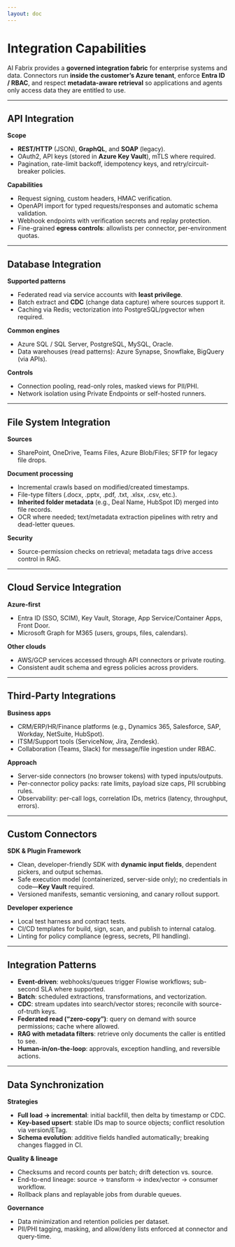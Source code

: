 ```yaml
---
layout: doc
---
```



# Integration Capabilities

AI Fabrix provides a **governed integration fabric** for enterprise systems and data. Connectors run **inside the customer’s Azure tenant**, enforce **Entra ID / RBAC**, and respect **metadata-aware retrieval** so applications and agents only access data they are entitled to use.

---

## API Integration

**Scope**

* **REST/HTTP** (JSON), **GraphQL**, and **SOAP** (legacy).
* OAuth2, API keys (stored in **Azure Key Vault**), mTLS where required.
* Pagination, rate-limit backoff, idempotency keys, and retry/circuit-breaker policies.

**Capabilities**

* Request signing, custom headers, HMAC verification.
* OpenAPI import for typed requests/responses and automatic schema validation.
* Webhook endpoints with verification secrets and replay protection.
* Fine-grained **egress controls**: allowlists per connector, per-environment quotas.

---

## Database Integration

**Supported patterns**

* Federated read via service accounts with **least privilege**.
* Batch extract and **CDC** (change data capture) where sources support it.
* Caching via Redis; vectorization into PostgreSQL/pgvector when required.

**Common engines**

* Azure SQL / SQL Server, PostgreSQL, MySQL, Oracle.
* Data warehouses (read patterns): Azure Synapse, Snowflake, BigQuery (via APIs).

**Controls**

* Connection pooling, read-only roles, masked views for PII/PHI.
* Network isolation using Private Endpoints or self-hosted runners.

---

## File System Integration

**Sources**

* SharePoint, OneDrive, Teams Files, Azure Blob/Files; SFTP for legacy file drops.

**Document processing**

* Incremental crawls based on modified/created timestamps.
* File-type filters (.docx, .pptx, .pdf, .txt, .xlsx, .csv, etc.).
* **Inherited folder metadata** (e.g., Deal Name, HubSpot ID) merged into file records.
* OCR where needed; text/metadata extraction pipelines with retry and dead-letter queues.

**Security**

* Source-permission checks on retrieval; metadata tags drive access control in RAG.

---

## Cloud Service Integration

**Azure-first**

* Entra ID (SSO, SCIM), Key Vault, Storage, App Service/Container Apps, Front Door.
* Microsoft Graph for M365 (users, groups, files, calendars).

**Other clouds**

* AWS/GCP services accessed through API connectors or private routing.
* Consistent audit schema and egress policies across providers.

---

## Third-Party Integrations

**Business apps**

* CRM/ERP/HR/Finance platforms (e.g., Dynamics 365, Salesforce, SAP, Workday, NetSuite, HubSpot).
* ITSM/Support tools (ServiceNow, Jira, Zendesk).
* Collaboration (Teams, Slack) for message/file ingestion under RBAC.

**Approach**

* Server-side connectors (no browser tokens) with typed inputs/outputs.
* Per-connector policy packs: rate limits, payload size caps, PII scrubbing rules.
* Observability: per-call logs, correlation IDs, metrics (latency, throughput, errors).

---

## Custom Connectors

**SDK & Plugin Framework**

* Clean, developer-friendly SDK with **dynamic input fields**, dependent pickers, and output schemas.
* Safe execution model (containerized, server-side only); no credentials in code—**Key Vault** required.
* Versioned manifests, semantic versioning, and canary rollout support.

**Developer experience**

* Local test harness and contract tests.
* CI/CD templates for build, sign, scan, and publish to internal catalog.
* Linting for policy compliance (egress, secrets, PII handling).

---

## Integration Patterns

* **Event-driven**: webhooks/queues trigger Flowise workflows; sub-second SLA where supported.
* **Batch**: scheduled extractions, transformations, and vectorization.
* **CDC**: stream updates into search/vector stores; reconcile with source-of-truth keys.
* **Federated read (“zero-copy”)**: query on demand with source permissions; cache where allowed.
* **RAG with metadata filters**: retrieve only documents the caller is entitled to see.
* **Human-in/on-the-loop**: approvals, exception handling, and reversible actions.

---

## Data Synchronization

**Strategies**

* **Full load → incremental**: initial backfill, then delta by timestamp or CDC.
* **Key-based upsert**: stable IDs map to source objects; conflict resolution via version/ETag.
* **Schema evolution**: additive fields handled automatically; breaking changes flagged in CI.

**Quality & lineage**

* Checksums and record counts per batch; drift detection vs. source.
* End-to-end lineage: source → transform → index/vector → consumer workflow.
* Rollback plans and replayable jobs from durable queues.

**Governance**

* Data minimization and retention policies per dataset.
* PII/PHI tagging, masking, and allow/deny lists enforced at connector and query-time.
